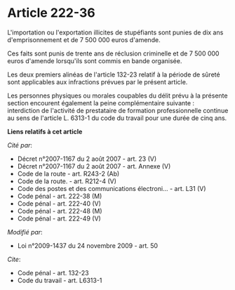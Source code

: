 # Article 222-36

L'importation ou l'exportation illicites de stupéfiants sont punies de dix ans d'emprisonnement et de 7 500 000 euros
d'amende. 

Ces faits sont punis de trente ans de réclusion criminelle et de 7 500 000 euros d'amende lorsqu'ils sont commis en bande
organisée. 

Les deux premiers alinéas de l'article 132-23 relatif à la période de sûreté sont applicables aux infractions prévues par le
présent article. 

Les personnes physiques ou morales coupables du délit prévu à la présente section encourent également la peine complémentaire
suivante : interdiction de l'activité de prestataire de formation professionnelle continue au sens de l'article L. 6313-1 du
code du travail pour une durée de cinq ans.

**Liens relatifs à cet article**

_Cité par_:

  - Décret n°2007-1167 du 2 août 2007 - art. 23 (V)
  - Décret n°2007-1167 du 2 août 2007 - art. Annexe (V)
  - Code de la route - art. R243-2 (Ab)
  - Code de la route. - art. R212-4 (V)
  - Code des postes et des communications électroni... - art. L31 (V)
  - Code pénal - art. 222-38 (M)
  - Code pénal - art. 222-40 (V)
  - Code pénal - art. 222-48 (M)
  - Code pénal - art. 222-49 (V)

_Modifié par_:

  - Loi n°2009-1437 du 24 novembre 2009 - art. 50

_Cite_:

  - Code pénal - art. 132-23
  - Code du travail - art. L6313-1
